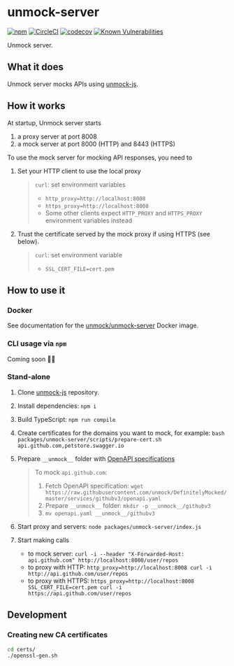 # unmock-server

[![npm](https://img.shields.io/npm/v/unmock-server.svg)](https://www.npmjs.com/package/unmock-server)
[![CircleCI](https://circleci.com/gh/unmock/unmock-js.svg?style=svg)](https://circleci.com/gh/unmock/unmock-js)
[![codecov](https://codecov.io/gh/unmock/unmock-js/branch/dev/graph/badge.svg)](https://codecov.io/gh/unmock/unmock-js)
[![Known Vulnerabilities](https://snyk.io/test/github/unmock/unmock-js/badge.svg?targetFile=package.json)](https://snyk.io/test/github/unmock/unmock-js?targetFile=package.json)

Unmock server.

## What it does

Unmock server mocks APIs using [unmock-js](https://github.com/unmock/unmock-js).

## How it works

At startup, Unmock server starts

1. a proxy server at port 8008
1. a mock server at port 8000 (HTTP) and 8443 (HTTPS)

To use the mock server for mocking API responses, you need to 

1. Set your HTTP client to use the local proxy

   >  `curl`: set environment variables
   > - `http_proxy=http://localhost:8008`
   > - `https_proxy=http://localhost:8008`
   > - Some other clients expect `HTTP_PROXY` and `HTTPS_PROXY` environment variables instead

1. Trust the certificate served by the mock proxy if using HTTPS (see below).

    > `curl`: set environment variable
    > - `SSL_CERT_FILE=cert.pem`

## How to use it

### Docker

See documentation for the [unmock/unmock-server](https://hub.docker.com/r/unmock/unmock-server) Docker image.

### CLI usage via `npm`

Coming soon 👷‍♀️ 

### Stand-alone

1. Clone [unmock-js](https://github.com/unmock/unmock-js) repository.
1. Install dependencies: `npm i`
1. Build TypeScript: `npm run compile`
1. Create certificates for the domains you want to mock, for example: `bash packages/unmock-server/scripts/prepare-cert.sh api.github.com,petstore.swagger.io`
1. Prepare `__unmock__` folder with [OpenAPI specifications](https://www.unmock.io/docs/openapi)

    > To mock `api.github.com`:
    > 1. Fetch OpenAPI specification: `wget https://raw.githubusercontent.com/unmock/DefinitelyMocked/master/services/githubv3/openapi.yaml`
    > 1. Prepare `__unmock__` folder: `mkdir -p __unmock__/githubv3`
    > 1. `mv openapi.yaml __unmock__/githubv3`

1. Start proxy and servers: `node packages/unmock-server/index.js`
1. Start making calls
    - to mock server: `curl -i --header "X-Forwarded-Host: api.github.com" http://localhost:8000/user/repos`
    - to proxy with HTTP: `http_proxy=http://localhost:8008 curl -i http://api.github.com/user/repos`
    - to proxy with HTTPS: `https_proxy=http://localhost:8008 SSL_CERT_FILE=cert.pem curl -i https://api.github.com/user/repos`

## Development

### Creating new CA certificates

```bash
cd certs/
./openssl-gen.sh
```

